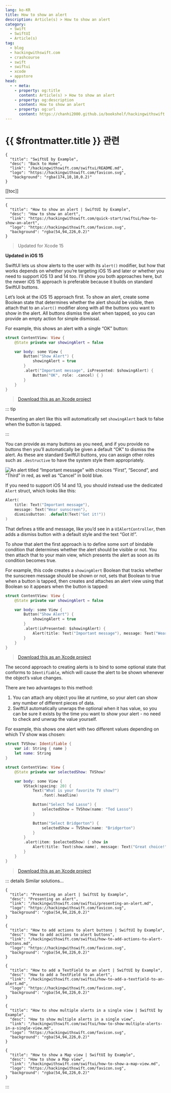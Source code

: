 ```yaml
---
lang: ko-KR
title: How to show an alert
description: Article(s) > How to show an alert
category:
  - Swift
  - SwiftUI
  - Article(s)
tag: 
  - blog
  - hackingwithswift.com
  - crashcourse
  - swift
  - swiftui
  - xcode
  - appstore
head:
  - - meta:
    - property: og:title
      content: Article(s) > How to show an alert
    - property: og:description
      content: How to show an alert
    - property: og:url
      content: https://chanhi2000.github.io/bookshelf/hackingwithswift.com/swiftui/how-to-show-an-alert.html
---
```


# {{ $frontmatter.title }} 관련

```component VPCard
{
  "title": "SwiftUI by Example",
  "desc": "Back to Home",
  "link": "/hackingwithswift.com/swiftui/README.md",
  "logo": "https://hackingwithswift.com/favicon.svg",
   "background": "rgba(174,10,10,0.2)"
}
```

[[toc]]

---

```component VPCard
{
  "title": "How to show an alert | SwiftUI by Example",
  "desc": "How to show an alert",
  "link": "https://hackingwithswift.com/quick-start/swiftui/how-to-show-an-alert",
  "logo": "https://hackingwithswift.com/favicon.svg",
  "background": "rgba(54,94,226,0.2)"
}
```

> Updated for Xcode 15

**Updated in iOS 15**

SwiftUI lets us show alerts to the user with its `alert()` modifier, but how that works depends on whether you’re targeting iOS 15 and later or whether you need to support iOS 13 and 14 too. I’ll show you both approaches here, but the newer iOS 15 approach is preferable because it builds on standard SwiftUI buttons.

Let’s look at the iOS 15 approach first. To show an alert, create some Boolean state that determines whether the alert should be visible, then attach that to an `alert()` modifier along with all the buttons you want to show in the alert. All buttons dismiss the alert when tapped, so you can provide an empty action for simple dismissal.

For example, this shows an alert with a single “OK” button:

```swift
struct ContentView: View {
    @State private var showingAlert = false

    var body: some View {
        Button("Show Alert") {
            showingAlert = true
        }
        .alert("Important message", isPresented: $showingAlert) {
            Button("OK", role: .cancel) { }
        }
    }
}
```

> [<VPIcon icon="fas fa-file-zipper"/>Download this as an Xcode project](https://hackingwithswift.com/files/projects/swiftui/how-to-show-an-alert-1.zip)

<VidStack src="https://hackingwithswift.com/img/books/quick-start/swiftui/how-to-show-an-alert-1~dark.mp4" />

::: tip

Presenting an alert like this will automatically set `showingAlert` back to false when the button is tapped.

:::

You can provide as many buttons as you need, and if you provide no buttons then you’ll automatically be given a default “OK” to dismiss the alert. As these are standard SwiftUI buttons, you can assign other roles such as `.destructive` to have the system style them appropriately.

![An alert titled “Important message” with choices “First”, “Second”, and “Third” in red, as well as “Cancel” in bold blue.](https://hackingwithswift.com/img/books/quick-start/swiftui/how-to-show-an-alert-3~dark@2x.png)

If you need to support iOS 14 and 13, you should instead use the dedicated `Alert` struct, which looks like this:

```swift
Alert(
    title: Text("Important message"),
    message: Text("Wear sunscreen"), 
    dismissButton: .default(Text("Got it!"))
)
```

That defines a title and message, like you’d see in a `UIAlertController`, then adds a dismiss button with a default style and the text “Got it!”.

To *show* that alert the first approach is to define some sort of bindable condition that determines whether the alert should be visible or not. You then attach that to your main view, which presents the alert as soon as its condition becomes true.

For example, this code creates a `showingAlert` Boolean that tracks whether the sunscreen message should be shown or not, sets that Boolean to true when a button is tapped, then creates and attaches an alert view using that Boolean so it appears when the button is tapped:

```swift
struct ContentView: View {
    @State private var showingAlert = false

    var body: some View {
        Button("Show Alert") {
            showingAlert = true
        }
        .alert(isPresented: $showingAlert) {
            Alert(title: Text("Important message"), message: Text("Wear sunscreen"), dismissButton: .default(Text("Got it!")))
        }
    }
}
```

> [<VPIcon icon="fas fa-file-zipper"/>Download this as an Xcode project](https://hackingwithswift.com/files/projects/swiftui/how-to-show-an-alert-2.zip)

<VidStack src="https://hackingwithswift.com/img/books/quick-start/swiftui/how-to-show-an-alert-4~dark.mp4" />

The second approach to creating alerts is to bind to some optional state that conforms to `Identifiable`, which will cause the alert to be shown whenever the object’s value changes.

There are two advantages to this method:

1. You can attach any object you like at runtime, so your alert can show any number of different pieces of data.
2. SwiftUI automatically unwraps the optional when it has value, so you can be sure it exists by the time you want to show your alert - no need to check and unwrap the value yourself.

For example, this shows one alert with two different values depending on which TV show was chosen:

```swift
struct TVShow: Identifiable {
    var id: String { name }
    let name: String
}

struct ContentView: View {
    @State private var selectedShow: TVShow?

    var body: some View {
        VStack(spacing: 20) {
            Text("What is your favorite TV show?")
                .font(.headline)

            Button("Select Ted Lasso") {
                selectedShow = TVShow(name: "Ted Lasso")
            }

            Button("Select Bridgerton") {
                selectedShow = TVShow(name: "Bridgerton")
            }
        }
        .alert(item: $selectedShow) { show in
            Alert(title: Text(show.name), message: Text("Great choice!"), dismissButton: .cancel())
        }
    }
}
```

> [<VPIcon icon="fas fa-file-zipper"/>Download this as an Xcode project](https://hackingwithswift.com/files/projects/swiftui/how-to-show-an-alert-3.zip)

<VidStack src="https://hackingwithswift.com/img/books/quick-start/swiftui/how-to-show-an-alert-5~dark.mp4" />

::: details Similar solutions…

```component VPCard
{
  "title": "Presenting an alert | SwiftUI by Example",
  "desc": "Presenting an alert",
  "link": "/hackingwithswift.com/swiftui/presenting-an-alert.md",
  "logo": "https://hackingwithswift.com/favicon.svg",
  "background": "rgba(54,94,226,0.2)"
}
```

```component VPCard
{
  "title": "How to add actions to alert buttons | SwiftUI by Example",
  "desc": "How to add actions to alert buttons",
  "link": "/hackingwithswift.com/swiftui/how-to-add-actions-to-alert-buttons.md",
  "logo": "https://hackingwithswift.com/favicon.svg",
  "background": "rgba(54,94,226,0.2)"
}
```

```component VPCard
{
  "title": "How to add a TextField to an alert | SwiftUI by Example",
  "desc": "How to add a TextField to an alert",
  "link": "/hackingwithswift.com/swiftui/how-to-add-a-textfield-to-an-alert.md",
  "logo": "https://hackingwithswift.com/favicon.svg",
  "background": "rgba(54,94,226,0.2)"
}
```

```component VPCard
{
  "title": "How to show multiple alerts in a single view | SwiftUI by Example",
  "desc": "How to show multiple alerts in a single view",
  "link": "/hackingwithswift.com/swiftui/how-to-show-multiple-alerts-in-a-single-view.md",
  "logo": "https://hackingwithswift.com/favicon.svg",
  "background": "rgba(54,94,226,0.2)"
}
```

```component VPCard
{
  "title": "How to show a Map view | SwiftUI by Example",
  "desc": "How to show a Map view",
  "link": "/hackingwithswift.com/swiftui/how-to-show-a-map-view.md",
  "logo": "https://hackingwithswift.com/favicon.svg",
  "background": "rgba(54,94,226,0.2)"
}
```

:::

